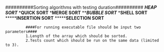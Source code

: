 ##########Sorting algorithms with testing duration##########
              *********HEAP SORT*********
              *********QUICK SORT********
              *********MERGE SORT********
              *********BUBBLE SORT*******
              *********SHELL SORT********
              *********INSERTION SORT****
              *********SELECTION SORT****
              
             ####For running executable file should be input two parameters####
             1.Length of the array which should be sorted.
             2.Tests count which should be run on the same data (limited to 3).
            
